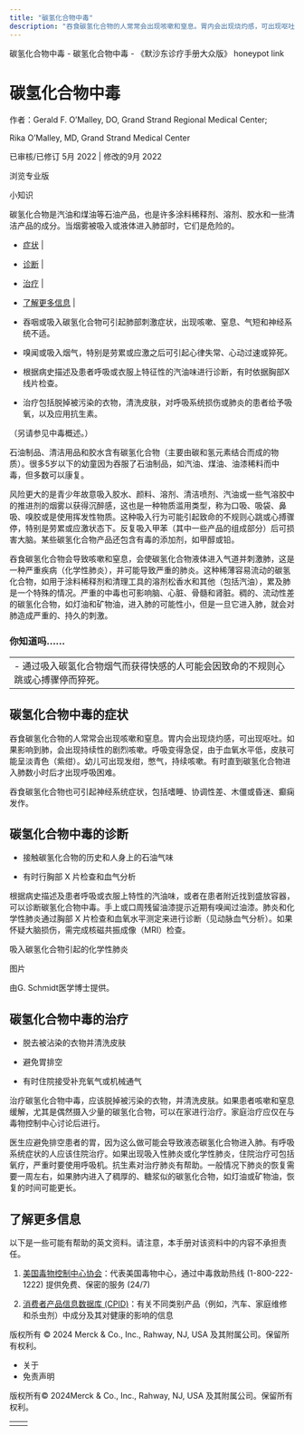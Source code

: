 ```yaml
---
title: "碳氢化合物中毒"
description: "吞食碳氢化合物的人常常会出现咳嗽和窒息。胃内会出现烧灼感，可出现呕吐。如果影响到肺，会出现持续性的剧烈咳嗽。呼吸变得急促，由于血氧水平低，皮肤可能呈淡青色（紫绀）。幼儿可出现发绀，憋气，持续咳嗽。有时直到碳氢化合物进入肺数小时后才出现呼吸困难。"
---
```


﻿碳氢化合物中毒 \- 碳氢化合物中毒 \- 《默沙东诊疗手册大众版》 honeypot link

# 碳氢化合物中毒

作者：Gerald F. O’Malley, DO, Grand Strand Regional Medical Center;

Rika O’Malley, MD, Grand Strand Medical Center

已审核/已修订 5月 2022 \| 修改的9月 2022

浏览专业版

小知识

碳氢化合物是汽油和煤油等石油产品，也是许多涂料稀释剂、溶剂、胶水和一些清洁产品的成分。当烟雾被吸入或液体进入肺部时，它们是危险的。

- [症状](#症状_v28488679_zh) \|
- [诊断](#诊断_v28488684_zh) \|
- [治疗](#治疗_v28488696_zh) \|
- [了解更多信息](#了解更多信息_v66226648_zh) \|

- 吞咽或吸入碳氢化合物可引起肺部刺激症状，出现咳嗽、窒息、气短和神经系统不适。

- 嗅闻或吸入烟气，特别是劳累或应激之后可引起心律失常、心动过速或猝死。

- 根据病史描述及患者呼吸或衣服上特征性的汽油味进行诊断，有时依据胸部X线片检查。

- 治疗包括脱掉被污染的衣物，清洗皮肤，对呼吸系统损伤或肺炎的患者给予吸氧，以及应用抗生素。


（另请参见中毒概述。）

石油制品、清洁用品和胶水含有碳氢化合物（主要由碳和氢元素结合而成的物质）。很多5岁以下的幼童因为吞服了石油制品，如汽油、煤油、油漆稀料而中毒，但多数可以康复。

风险更大的是青少年故意吸入胶水、颜料、溶剂、清洁喷剂、汽油或一些气溶胶中的推进剂的烟雾以获得沉醉感，这也是一种物质滥用类型，称为口吸、吸袋、鼻吸、嗅胶或是使用挥发性物质。这种吸入行为可能引起致命的不规则心跳或心搏骤停，特别是劳累或应激状态下。反复吸入甲苯（其中一些产品的组成部分）后可损害大脑。某些碳氢化合物产品还包含有毒的添加剂，如甲醇或铅。

吞食碳氢化合物会导致咳嗽和窒息，会使碳氢化合物液体进入气道并刺激肺，这是一种严重疾病（化学性肺炎），并可能导致严重的肺炎。这种稀薄容易流动的碳氢化合物，如用于涂料稀释剂和清理工具的溶剂松香水和其他（包括汽油），累及肺是一个特殊的情况。严重的中毒也可影响脑、心脏、骨髓和肾脏。稠的、流动性差的碳氢化合物，如灯油和矿物油，进入肺的可能性小，但是一旦它进入肺，就会对肺造成严重的、持久的刺激。

### 你知道吗……

|     |
| --- |
| - 通过吸入碳氢化合物烟气而获得快感的人可能会因致命的不规则心跳或心搏骤停而猝死。 |

## 碳氢化合物中毒的症状

吞食碳氢化合物的人常常会出现咳嗽和窒息。胃内会出现烧灼感，可出现呕吐。如果影响到肺，会出现持续性的剧烈咳嗽。呼吸变得急促，由于血氧水平低，皮肤可能呈淡青色（紫绀）。幼儿可出现发绀，憋气，持续咳嗽。有时直到碳氢化合物进入肺数小时后才出现呼吸困难。

吞食碳氢化合物也可引起神经系统症状，包括嗜睡、协调性差、木僵或昏迷、癫痫发作。

## 碳氢化合物中毒的诊断

- 接触碳氢化合物的历史和人身上的石油气味

- 有时行胸部 X 片检查和血气分析


根据病史描述及患者呼吸或衣服上特性的汽油味，或者在患者附近找到盛放容器，可以诊断碳氢化合物中毒。手上或口周残留油漆提示近期有嗅闻过油漆。肺炎和化学性肺炎通过胸部 X 片检查和血氧水平测定来进行诊断（见动脉血气分析）。如果怀疑大脑损伤，需完成核磁共振成像（MRI）检查。

吸入碳氢化合物引起的化学性肺炎



图片

由G. Schmidt医学博士提供。

## 碳氢化合物中毒的治疗

- 脱去被沾染的衣物并清洗皮肤

- 避免胃排空

- 有时住院接受补充氧气或机械通气


治疗碳氢化合物中毒，应该脱掉被污染的衣物，并清洗皮肤。如果患者咳嗽和窒息缓解，尤其是偶然摄入少量的碳氢化合物，可以在家进行治疗。家庭治疗应仅在与毒物控制中心讨论后进行。

医生应避免排空患者的胃，因为这么做可能会导致液态碳氢化合物进入肺。有呼吸系统症状的人应该住院治疗。如果出现吸入性肺炎或化学性肺炎，住院治疗可包括氧疗，严重时要使用呼吸机。抗生素对治疗肺炎有帮助。一般情况下肺炎的恢复需要一周左右，如果肺内进入了稠厚的、糖浆似的碳氢化合物，如灯油或矿物油，恢复的时间可能更长。

## 了解更多信息

以下是一些可能有帮助的英文资料。请注意，本手册对该资料中的内容不承担责任。

1. [美国毒物控制中心协会](http://www.aapcc.org)：代表美国毒物中心，通过中毒救助热线 (1-800-222-1222) 提供免费、保密的服务 (24/7)

2. [消费者产品信息数据库 (CPID)](https://www.whatsinproducts.com/)：有关不同类别产品（例如，汽车、家庭维修和杀虫剂）中成分及其对健康的影响的信息




版权所有 © 2024
Merck & Co., Inc., Rahway, NJ, USA 及其附属公司。保留所有权利。

- 关于
- 免责声明

版权所有© 2024Merck & Co., Inc., Rahway, NJ, USA 及其附属公司。保留所有权利。

|     |     |
| --- | --- |
|  |  |